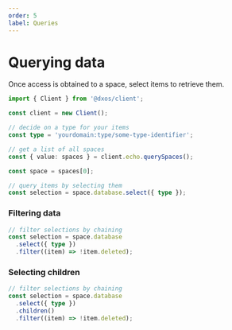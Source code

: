 ```yaml
---
order: 5
label: Queries
---
```


# Querying data

Once access is obtained to a space, select items to retrieve them.

```ts file=./snippets/read-items.ts#L5-
import { Client } from '@dxos/client';

const client = new Client();

// decide on a type for your items
const type = 'yourdomain:type/some-type-identifier';

// get a list of all spaces
const { value: spaces } = client.echo.querySpaces();

const space = spaces[0];

// query items by selecting them
const selection = space.database.select({ type });
```

### Filtering data

```ts file=./snippets/read-items-selections.ts#L17-
// filter selections by chaining
const selection = space.database
  .select({ type })
  .filter((item) => !item.deleted);
```

### Selecting children

```ts file=./snippets/read-items-selections-children.ts#L17-
// filter selections by chaining
const selection = space.database
  .select({ type })
  .children()
  .filter((item) => !item.deleted);
```
